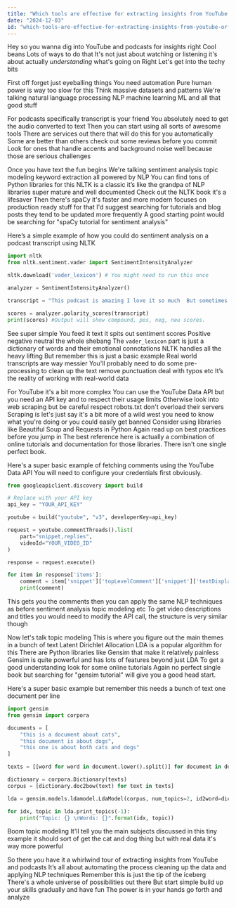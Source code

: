 ```yaml
---
title: "Which tools are effective for extracting insights from YouTube or podcast links?"
date: "2024-12-03"
id: "which-tools-are-effective-for-extracting-insights-from-youtube-or-podcast-links"
---
```


Hey so you wanna dig into YouTube and podcasts for insights right  Cool beans  Lots of ways to do that  It's not just about watching or listening it's about actually *understanding* what's going on  Right  Let's get into the techy bits

First off  forget just eyeballing things  You need automation  Pure human power is way too slow for this  Think massive datasets and patterns  We're talking natural language processing NLP  machine learning ML and all that good stuff

For podcasts specifically  transcript is your friend  You absolutely need to get the audio converted to text  Then you can start using all sorts of awesome tools  There are services out there that will do this for you automatically  Some are better than others  check out some reviews before you commit  Look for ones that handle accents and background noise well  because those are serious challenges

Once you have text  the fun begins  We're talking sentiment analysis  topic modeling  keyword extraction  all powered by NLP  You can find tons of Python libraries for this  NLTK is a classic  it’s like the grandpa of NLP libraries super mature and well documented  Check out the NLTK book  it's a lifesaver  Then there's spaCy  it's faster and more modern focuses on production ready stuff  for that I'd suggest searching for tutorials and blog posts they tend to be updated more frequently  A good starting point would be searching for "spaCy tutorial for sentiment analysis" 

Here’s a simple example of how you could do sentiment analysis on a podcast transcript using NLTK


```python
import nltk
from nltk.sentiment.vader import SentimentIntensityAnalyzer

nltk.download('vader_lexicon') # You might need to run this once

analyzer = SentimentIntensityAnalyzer()

transcript = "This podcast is amazing I love it so much  But sometimes the audio is a bit rough" 

scores = analyzer.polarity_scores(transcript)
print(scores) #Output will show compound, pos, neg, neu scores.  
```

See  super simple  You feed it text  it spits out sentiment scores  Positive negative neutral the whole shebang  The `vader_lexicon` part is just a dictionary of words and their emotional connotations  NLTK handles all the heavy lifting  But remember this is just a basic example  Real world transcripts are way messier  You'll probably need to do some pre-processing to clean up the text  remove punctuation  deal with typos etc  It’s the reality of working with real-world data

For YouTube  it's a bit more complex  You can use the YouTube Data API  but you need an API key and to respect their usage limits   Otherwise  look into web scraping  but be careful  respect robots.txt   don't overload their servers  Scraping is  let's just say it's a bit more of a wild west  you need to know what you're doing or you could easily get banned  Consider using libraries like Beautiful Soup and Requests in Python  Again  read up on best practices before you jump in   The best reference here is actually a combination of online tutorials and documentation for those libraries. There isn't one single perfect book.


Here's a super basic example of fetching comments using the YouTube Data API  You will need to configure your credentials first obviously.



```python
from googleapiclient.discovery import build

# Replace with your API key
api_key = "YOUR_API_KEY"

youtube = build("youtube", "v3", developerKey=api_key)

request = youtube.commentThreads().list(
    part="snippet,replies",
    videoId="YOUR_VIDEO_ID"
)

response = request.execute()

for item in response['items']:
    comment = item['snippet']['topLevelComment']['snippet']['textDisplay']
    print(comment)
```



This gets you the comments  then you can apply the same NLP techniques as before  sentiment analysis topic modeling etc  To get video descriptions and titles you would need to modify the API call, the structure is very similar though


Now  let's talk topic modeling  This is where you figure out the main themes in a bunch of text  Latent Dirichlet Allocation LDA is a popular algorithm for this  There are Python libraries like Gensim that make it relatively painless   Gensim is quite powerful and has lots of features beyond just LDA  To get a good understanding look for some online tutorials  Again no perfect single book but searching for "gensim tutorial" will give you a good head start.



Here's a super basic example  but remember this needs a bunch of text  one document per line


```python
import gensim
from gensim import corpora

documents = [
    "this is a document about cats",
    "this document is about dogs",
    "this one is about both cats and dogs"
]

texts = [[word for word in document.lower().split()] for document in documents]

dictionary = corpora.Dictionary(texts)
corpus = [dictionary.doc2bow(text) for text in texts]

lda = gensim.models.ldamodel.LdaModel(corpus, num_topics=2, id2word=dictionary)

for idx, topic in lda.print_topics(-1):
    print("Topic: {} \nWords: {}".format(idx, topic))
```

Boom  topic modeling  It'll tell you the main subjects discussed  in this tiny example it should sort of get the cat and dog thing  but with real data it's way more powerful

So there you have it a whirlwind tour of extracting insights from YouTube and podcasts  It’s all about automating the process  cleaning up the data  and applying NLP techniques   Remember this is just the tip of the iceberg  There's a whole universe of possibilities out there  But start simple  build up your skills gradually  and have fun  The power is in your hands  go forth and analyze
